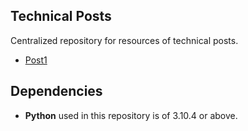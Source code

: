 ## Technical Posts

Centralized repository for resources of technical posts. 

- [Post1](post1)


## Dependencies

- **Python** used in this repository is of 3.10.4 or above.
